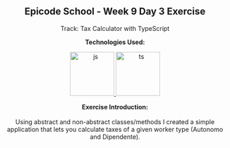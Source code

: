 <p><h2 align="center" dir="auto"><b>Epicode School - Week 9 Day 3 Exercise</b></h2></p>
<p align="center" dir="auto">Track: Tax Calculator with TypeScript
</p>

<p align="center" dir="auto"><b>Technologies Used:</b></p>
<p align="center" dir="auto"> 
  <a href="https://github.com/gi-ga-dev" target="_blank" rel="nofollow"> 
    <img src="https://user-images.githubusercontent.com/77717069/175243081-2ba40459-d04b-4f34-b572-44dfc1a7e450.png" alt="js" width="100"> 
  </a> 
  <a href="https://github.com/gi-ga-dev" target="_blank" rel="nofollow"> 
    <img src="https://user-images.githubusercontent.com/77717069/175243442-5c187e89-0afd-49ff-b56b-08c41e884a5f.png" alt="ts" width="100">
  </a> 
</p>

<p align="center" dir="auto"> <b>Exercise Introduction:</b> <br><br>
  Using abstract and non-abstract classes/methods I created a simple application that lets you calculate taxes of a given worker type (Autonomo and Dipendente).
</p>
